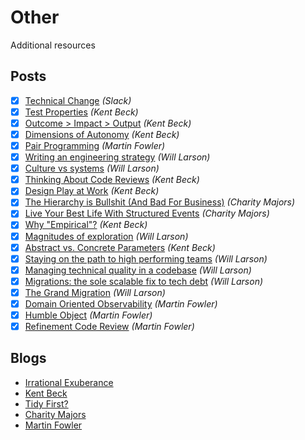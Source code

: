 # Other

Additional resources

## Posts

- [x] [Technical Change](https://slack.engineering/how-big-technical-changes-happen-at-slack/) *(<cite>Slack</cite>)*
- [x] [Test Properties](https://medium.com/@kentbeck_7670/test-desiderata-94150638a4b3) *(<cite>Kent Beck</cite>)*
- [x] [Outcome > Impact > Output](https://medium.com/@kentbeck_7670/outcome-over-output-also-impact-and-effort-8f9eb0ce0dbb) *(<cite>Kent Beck</cite>)*
- [x] [Dimensions of Autonomy](https://medium.com/@kentbeck_7670/dimensions-of-autonomy-89c2fda1e571) *(<cite>Kent Beck</cite>)*
- [x] [Pair Programming](https://martinfowler.com/articles/on-pair-programming.html) *(<cite>Martin Fowler</cite>)*
- [x] [Writing an engineering strategy](https://lethain.com/eng-strategies/) *(<cite>Will Larson</cite>)*
- [x] [Culture vs systems](https://lethain.com/culture-vs-systems/) *(<cite>Will Larson</cite>)*
- [x] [Thinking About Code Reviews](https://tidyfirst.substack.com/p/thinking-about-code-review) *(<cite>Kent Beck</cite>)*
- [x] [Design Play at Work](https://tidyfirst.substack.com/p/design-play-at-work) *(<cite>Kent Beck</cite>)*
- [x] [The Hierarchy is Bullshit (And Bad For Business)](https://charity.wtf/2022/09/23/the-hierarchy-is-bullshit-and-bad-for-business/) *(<cite>Charity Majors</cite>)*
- [x] [Live Your Best Life With Structured Events](https://charity.wtf/2022/08/15/live-your-best-life-with-structured-events/) *(<cite>Charity Majors</cite>)*
- [x] [Why "Empirical"?](https://tidyfirst.substack.com/p/why-empirical) *(<cite>Kent Beck</cite>)*
- [x] [Magnitudes of exploration](https://lethain.com/magnitudes-of-exploration/) *(<cite>Will Larson</cite>)*
- [x] [Abstract vs. Concrete Parameters](https://tidyfirst.substack.com/p/abstract-vs-concrete-parameters) *(<cite>Kent Beck</cite>)*
- [x] [Staying on the path to high performing teams](https://lethain.com/durably-excellent-teams/) *(<cite>Will Larson</cite>)*
- [x] [Managing technical quality in a codebase](https://lethain.com/managing-technical-quality/) *(<cite>Will Larson</cite>)*
- [x] [Migrations: the sole scalable fix to tech debt](https://lethain.com/migrations/) *(<cite>Will Larson</cite>)*
- [x] [The Grand Migration](https://lethain.com/grand-migration/) *(<cite>Will Larson</cite>)*
- [x] [Domain Oriented Observability](https://martinfowler.com/articles/domain-oriented-observability.html) *(<cite>Martin Fowler</cite>)*
- [x] [Humble Object](https://martinfowler.com/bliki/HumbleObject.html) *(<cite>Martin Fowler</cite>)*
- [x] [Refinement Code Review](https://martinfowler.com/bliki/RefinementCodeReview.html) *(<cite>Martin Fowler</cite>)*

## Blogs

- [Irrational Exuberance](https://lethain.com/)
- [Kent Beck](https://medium.com/@kentbeck_7670)
- [Tidy First?](https://tidyfirst.substack.com/)
- [Charity Majors](https://charity.wtf/)
- [Martin Fowler](https://martinfowler.com/tags/)
